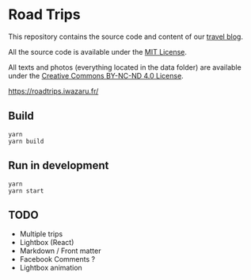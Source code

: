 # Road Trips

This repository contains the source code and content of our [travel blog](https://roadtrips.iwazaru.fr/).

All the source code is available under the
[MIT License](https://opensource.org/licenses/MIT).

All texts and photos (everything located in the data folder) are available under
the [Creative Commons BY-NC-ND 4.0 License](https://creativecommons.org/licenses/by-nc-nd/4.0/).

https://roadtrips.iwazaru.fr/

## Build

    yarn
    yarn build

## Run in development

    yarn
    yarn start

## TODO

* Multiple trips
* Lightbox (React)
* Markdown / Front matter
* Facebook Comments ?
* Lightbox animation
